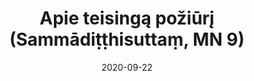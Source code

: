---
layout: page
title: 'Apie teisingą požiūrį (Sammādiṭṭhisuttaṃ, MN 9)'
category: vidutinio
index: 
  - Teisingas požiūris
sortIndex: 9
date: 2020-09-22
tags:
  - Teisingas požiūris
image:
  feature: Burmese.jpg
published: true
suttacentral: mn9
---
